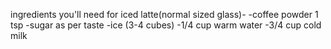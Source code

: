 ingredients you'll need for iced latte(normal sized glass)-
     -coffee powder 1 tsp
     -sugar as per taste
     -ice (3-4 cubes)
     -1/4 cup warm water
     -3/4 cup cold milk